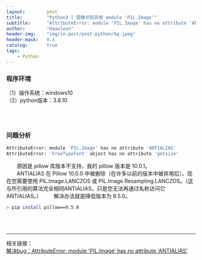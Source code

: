 ```yaml
---
layout:        post
title:         "Python3 | 图像识别异常 module 'PIL.Image'"
subtitle:      "AttributeError: module 'PIL.Image' has no attribute 'ANTIALIAS'"
author:        "Haauleon"
header-img:    "img/in-post/post-python/bg.jpeg"
header-mask:   0.4
catalog:       true
tags:
    - Python
---
```



### 程序环境
（1）操作系统：windows10         
（2）python版本：3.8.10       

<br>
<br>

### 问题分析    
```bash
AttributeError: module 'PIL.Image' has no attribute 'ANTIALIAS'        
AttributeError: 'FreeTypeFont' object has no attribute 'getsize'    
```

&emsp;&emsp;原因是 pillow 库版本不支持，我的 pillow 版本是 10.0.1。        
&emsp;&emsp;ANTIALIAS 在 Pillow 10.0.0 中被删除（在许多以前的版本中被弃用后）。现在您需要使用 PIL.Image.LANCZOS 或 PIL.Image.Resampling.LANCZOS。（这与所引用的算法完全相同ANTIALIAS，只是您无法再通过名称访问它ANTIALIAS。）
&emsp;&emsp;解决办法就是降低版本为 9.5.0。     

```bash
> pip install pillow==9.5.0
```

<br>
<br>

---

相关链接：    
[解决bug：AttributeError: module 'PIL.Image' has no attribute 'ANTIALIAS'](https://blog.csdn.net/qq_44442727/article/details/134113614)